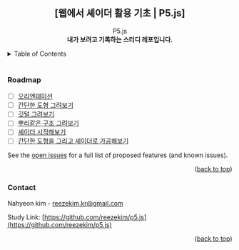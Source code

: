 <!-- PROJECT INFO -->
<br />
<div align="center">
  <h2 id="top" align="center">
  [웹에서 셰이더 활용 기초 | P5.js]
  </h2>

  <p align="center">
    P5.js
    <br />
    <strong>내가 보려고 기록하는 스터디 레포입니다.</strong>
    <br />
</div>

<!-- TABLE OF CONTENTS -->
<details>
  <summary>Table of Contents</summary>
  <ul>
    <li><a href="#roadmap">Roadmap</a></li>
    <li><a href="#contact">Contact</a></li>
  </ul>
</details>

<br />

<!-- ROADMAP -->
<h3 id="roadmap">Roadmap</h3>

- [ ] [오리엔테이션](/1_오리엔테이션)
- [ ] [간단한 도형 그려보기](/2_간단한%20도형%20그려보기/)
- [ ] [깃털 그려보기](/3_깃털%20그려보기/)
- [ ] [뿌리같은 구조 그려보기](/4_뿌리같은%20구조%20그려보기/)
- [ ] [셰이더 시작해보기](/5_셰이더%20시작해보기/)
- [ ] [간단한 도형을 그리고 셰이더로 가공해보기](/6_간단한%20도형을%20그리고%20셰이더로%20가공해보기/)

See the [open issues](https://github.com/reezekim/p5.js/issues) for a full list of proposed features (and known issues).

<p align="right">(<a href="#top">back to top</a>)</p>

<!-- CONTACT -->

<h3 id="contact">Contact</h3>

Nahyeon kim - reezekim.kr@gmail.com

Study Link: [https://github.com/reezekim/p5.js](https://github.com/reezekim/p5.js)

<p align="right">(<a href="#top">back to top</a>)</p>
